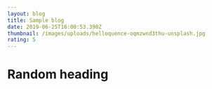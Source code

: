 ```yaml
---
layout: blog
title: Sample blog
date: 2019-06-25T16:00:53.390Z
thumbnail: /images/uploads/helloquence-oqmzwnd3thu-unsplash.jpg
rating: 5
---
```

# Random heading
